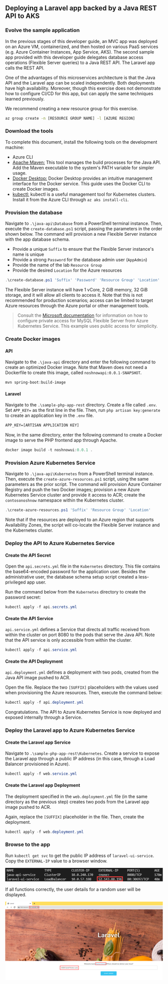 ## Deploying a Laravel app backed by a Java REST API to AKS

### Evolve the sample application

In the previous stages of this developer guide, an MVC app was deployed on an Azure VM, containerized, and then hosted on various PaaS services (e.g. Azure Container Instances, App Service, AKS). The second sample app provided with this developer guide delegates database access operations (Flexible Server queries) to a Java REST API. The Laravel app calls the REST API.

One of the advantages of this microservices architecture is that the Java API and the Laravel app can be scaled independently. Both deployments have high availability. Moreover, though this exercise does not demonstrate how to configure CI/CD for this app, but can apply the same techniques learned previously.

We recommend creating a new resource group for this exercise.

```bash
az group create -n [RESOURCE GROUP NAME] -l [AZURE REGION]
```

### Download the tools

To complete this document, install the following tools on the development machine:

- Azure CLI
- [Apache Maven:](https://maven.apache.org/) This tool manages the build processes for the Java API. Add the Maven executable to the system's PATH variable for simpler usage.
- [Docker Desktop:](https://docs.docker.com/desktop/) Docker Desktop provides an intuitive management interface for the Docker service. This guide uses the Docker CLI to create Docker images.
- [kubectl:](https://kubernetes.io/docs/reference/kubectl/kubectl/) kubectl is a useful management tool for Kubernetes clusters. Install it from the Azure CLI through `az aks install-cli`.

### Provision the database

Navigate to `.\java-api\Database` from a PowerShell terminal instance. Then, execute the `create-database.ps1` script, passing the parameters in the order shown below. The command will provision a new Flexible Server instance with the app database schema.

- Provide a unique `Suffix` to ensure that the Flexible Server instance's name is unique
- Provide a strong `Password` for the database admin user (`AppAdmin`)
- Provide the name of the lab `Resource Group`
- Provide the desired `Location` for the Azure resources

```powershell
.\create-database.ps1 'Suffix' 'Password' 'Resource Group' 'Location'
```

The Flexible Server instance will have 1 vCore, 2 GiB memory, 32 GiB storage, and it will allow all clients to access it. Note that this is not recommended for production scenarios; access can be limited to target Azure resources through the Azure portal or other management tools.

> Consult the [Microsoft documentation](https://docs.microsoft.com/azure/mysql/flexible-server/tutorial-deploy-springboot-on-aks-vnet) for information on how to configure private access for MySQL Flexible Server from Azure Kubernetes Service. This example uses public access for simplicity.

### Create Docker images

#### API

Navigate to the `.\java-api` directory and enter the following command to create an optimized Docker image. Note that Maven does not need a Dockerfile to create this image, called `noshnowapi:0.0.1-SNAPSHOT`.

```powershell
mvn spring-boot:build-image
```

#### Laravel

Navigate to the `.\sample-php-app-rest` directory. Create a file called `.env`. Set `APP_KEY=` as the first line in the file. Then, run `php artisan key:generate` to create an application key in the `.env` file.

```txt
APP_KEY=[ARTISAN APPLICATION KEY]
```

Now, in the same directory, enter the following command to create a Docker image to serve the PHP frontend app through Apache.

```powershell
docker image build -t noshnowui:0.0.1 .
```

### Provision Azure Kubernetes Service

Navigate to `.\java-api\Kubernetes` from a PowerShell terminal instance. Then, execute the `create-azure-resources.ps1` script, using the same parameters as the prior script. The command will provision Azure Container Registry and push the two Docker images; provision a new Azure Kubernetes Service cluster and provide it access to ACR; create the `contosonoshnow` namespace within the Kubernetes cluster.

```powershell
.\create-azure-resources.ps1 'Suffix' 'Resource Group' 'Location'
```

Note that if the resources are deployed to an Azure region that supports Availability Zones, the script will co-locate the Flexible Server instance and the Kubernetes cluster.

### Deploy the API to Azure Kubernetes Service

#### Create the API Secret

Open the `api.secrets.yml` file in the `Kubernetes` directory. This file contains the base64-encoded password for the application user. Besides the administrative user, the database schema setup script created a less-privileged app user.

Run the command below from the `Kubernetes` directory to create the password secret:

```powershell
kubectl apply -f api.secrets.yml
```

#### Create the API Service

`api.service.yml` defines a Service that directs all traffic received from within the cluster on port 8080 to the pods that serve the Java API. Note that the API service is only accessible from within the cluster.

```powershell
kubectl apply -f api.service.yml
```

#### Create the API Deployment

`api.deployment.yml` defines a deployment with two pods, created from the Java API image pushed to ACR.

Open the file. Replace the two `[SUFFIX]` placeholders with the values used when provisioning the Azure resources. Then, execute the command below:

```powershell
kubectl apply -f api.deployment.yml
```

Congratulations. The API to Azure Kubernetes Service is now deployed and exposed internally through a Service.

### Deploy the Laravel app to Azure Kubernetes Service

#### Create the Laravel app Service

Navigate to `.\sample-php-app-rest\Kubernetes`. Create a service to expose the Laravel app through a public IP address (in this case, through a Load Balancer provisioned in Azure).

```powershell
kubectl apply -f web.service.yml
```

#### Create the Laravel app Deployment

The deployment specified in the `web.deployment.yml` file (in the same directory as the previous step) creates two pods from the Laravel app image pushed to ACR.

Again, replace the `[SUFFIX]` placeholder in the file. Then, create the deployment.

```powershell
kubectl apply -f web.deployment.yml
```

### Browse to the app

Run `kubectl get svc` to get the public IP address of `laravel-ui-service`. Copy the `EXTERNAL-IP` value to a browser window.

![This image demonstrates the IP address of the LoadBalancer service for the Laravel app.](./media/laravel-service-ip.png "Laravel service IP address")

If all functions correctly, the user details for a random user will be displayed.

![This image demonstrates that the Laravel app functions without a problem when deployed to AKS.](./media/app-loads-aks.png "Laravel app loads")
